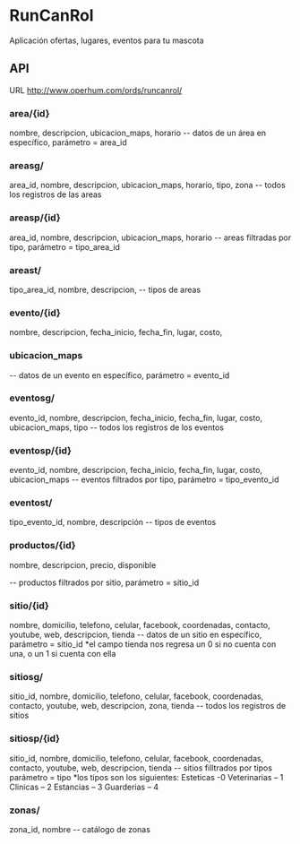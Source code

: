 # RunCanRol
Aplicación ofertas, lugares, eventos para tu mascota

## API
URL http://www.operhum.com/ords/runcanrol/

### area/{id}
nombre,
descripcion,
ubicacion_maps,
horario
-- datos de un área en específico, parámetro = area_id

### areasg/
area_id,
nombre,
descripcion,
ubicacion_maps,
horario,
tipo,
zona
-- todos los registros de las areas

### areasp/{id}
area_id,
nombre,
descripcion,
ubicacion_maps,
horario
-- areas filtradas por tipo, parámetro = tipo_area_id

### areast/
tipo_area_id,
nombre,
descripcion,
-- tipos de areas

### evento/{id}
nombre,
descripcion,
fecha_inicio,
fecha_fin,
lugar,
costo,

### ubicacion_maps
-- datos de un evento en específico, parámetro = evento_id

### eventosg/
evento_id,
nombre,
descripcion,
fecha_inicio,
fecha_fin,
lugar,
costo,
ubicacion_maps,
tipo
-- todos los registros de los eventos

### eventosp/{id}
evento_id,
nombre,
descripcion,
fecha_inicio,
fecha_fin,
lugar,
costo,
ubicacion_maps
-- eventos filtrados por tipo, parámetro = tipo_evento_id

### eventost/
tipo_evento_id,
nombre,
descripción
-- tipos de eventos

### productos/{id}
nombre,
descripcion,
precio,
disponible

-- productos filtrados por sitio, parámetro = sitio_id

### sitio/{id}
nombre,
domicilio,
telefono,
celular,
facebook,
coordenadas,
contacto,
youtube,
web,
descripcion,
tienda
-- datos de un sitio en específico, parámetro = sitio_id
*el campo tienda nos regresa un 0 si no cuenta con una, o un 1 si
cuenta con ella

### sitiosg/
sitio_id,
nombre,
domicilio,
telefono,
celular,
facebook,
coordenadas,
contacto,
youtube,
web,
descripcion,
zona,
tienda
-- todos los registros de sitios

### sitiosp/{id}
sitio_id,
nombre,
domicilio,
telefono,
celular,
facebook,
coordenadas,
contacto,
youtube,
web,
descripcion,
tienda
-- sitios filltrados por tipos parámetro = tipo
*los tipos son los siguientes:
Esteticas -0
Veterinarias – 1
Clinicas – 2
Estancias – 3
Guarderias – 4

### zonas/
zona_id,
nombre
-- catálogo de zonas